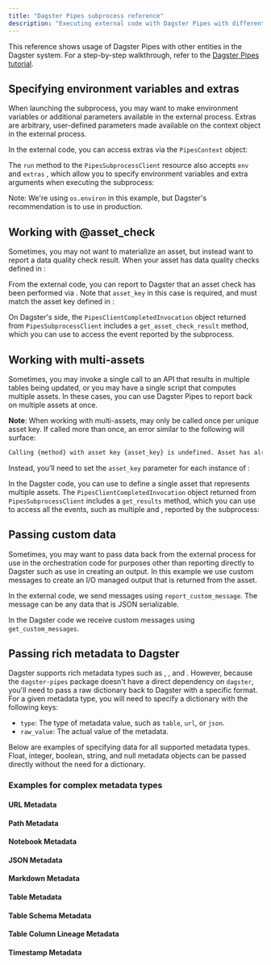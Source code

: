 ```yaml
---
title: "Dagster Pipes subprocess reference"
description: "Executing external code with Dagster Pipes with different entities in the Dagster system."
---
```


This reference shows usage of Dagster Pipes with other entities in the Dagster system. For a step-by-step walkthrough, refer to the [Dagster Pipes tutorial](/guides/build/external-pipelines/using-dagster-pipes).

## Specifying environment variables and extras

When launching the subprocess, you may want to make environment variables or additional parameters available in the external process. Extras are arbitrary, user-defined parameters made available on the context object in the external process.

<Tabs>
<TabItem value="External code in external_code.py">

In the external code, you can access extras via the `PipesContext` object:

<CodeExample path="docs_snippets/docs_snippets/guides/dagster/dagster_pipes/subprocess/with_extras_env/external_code.py" lineStart="2" />

</TabItem>
<TabItem value="Dagster code in dagster_code.py">

The `run` method to the `PipesSubprocessClient` resource also accepts `env` and `extras` , which allow you to specify environment variables and extra arguments when executing the subprocess:

Note: We're using `os.environ` in this example, but Dagster's recommendation is to use <PyObject section="resources" module="dagster" object="EnvVar" /> in production.

<CodeExample path="docs_snippets/docs_snippets/guides/dagster/dagster_pipes/subprocess/with_extras_env/dagster_code.py" />

</TabItem>
</Tabs>

## Working with @asset_check

Sometimes, you may not want to materialize an asset, but instead want to report a data quality check result. When your asset has data quality checks defined in <PyObject section="asset-checks" module="dagster" object="asset_check" decorator />:

<Tabs>

<TabItem value="External code in external_code.py">

From the external code, you can report to Dagster that an asset check has been performed via <PyObject section="libraries" module="dagster_pipes" object="PipesContext" method="report_asset_check" />. Note that `asset_key` in this case is required, and must match the asset key defined in <PyObject section="asset-checks" module="dagster" object="asset_check" decorator />:

<CodeExample path="docs_snippets/docs_snippets/guides/dagster/dagster_pipes/subprocess/with_asset_check/external_code.py" />

</TabItem>
<TabItem value="Dagster code in dagster_code.py">

On Dagster's side, the `PipesClientCompletedInvocation` object returned from `PipesSubprocessClient` includes a `get_asset_check_result` method, which you can use to access the <PyObject section="asset-checks" module="dagster" object="AssetCheckResult" /> event reported by the subprocess.

<CodeExample path="docs_snippets/docs_snippets/guides/dagster/dagster_pipes/subprocess/with_asset_check/dagster_code.py" />

</TabItem>
</Tabs>

## Working with multi-assets

Sometimes, you may invoke a single call to an API that results in multiple tables being updated, or you may have a single script that computes multiple assets. In these cases, you can use Dagster Pipes to report back on multiple assets at once.

<Tabs>

<TabItem value="External code in external_code.py">

**Note**: When working with multi-assets, <PyObject section="libraries" module="dagster_pipes" object="PipesContext" method="report_asset_materialization" /> may only be called once per unique asset key. If called more than once, an error similar to the following will surface:

```bash
Calling {method} with asset key {asset_key} is undefined. Asset has already been materialized, so no additional data can be reported for it
```

Instead, you’ll need to set the `asset_key` parameter for each instance of <PyObject module="dagster_pipes" section="libraries" object="PipesContext" method="report_asset_materialization" />:

<CodeExample path="docs_snippets/docs_snippets/guides/dagster/dagster_pipes/subprocess/with_multi_asset/external_code.py" />

</TabItem>

<TabItem value="Dagster code in dagster_code.py">

In the Dagster code, you can use <PyObject section="assets" module="dagster" object="multi_asset" decorator /> to define a single asset that represents multiple assets. The `PipesClientCompletedInvocation` object returned from `PipesSubprocessClient` includes a `get_results` method, which you can use to access all the events, such as multiple <PyObject section="ops" module="dagster" object="AssetMaterialization" pluralize /> and <PyObject section="asset-checks" module="dagster" object="AssetCheckResult" pluralize />, reported by the subprocess:

<CodeExample path="docs_snippets/docs_snippets/guides/dagster/dagster_pipes/subprocess/with_multi_asset/dagster_code.py" />

</TabItem>
</Tabs>

## Passing custom data

Sometimes, you may want to pass data back from the external process for use in the orchestration code for purposes other than reporting directly to Dagster such as use in creating an output. In this example we use custom messages to create an I/O managed output that is returned from the asset.

<Tabs>
<TabItem value="External code in external_code.py">

In the external code, we send messages using `report_custom_message`. The message can be any data that is JSON serializable.

<CodeExample path="docs_snippets/docs_snippets/guides/dagster/dagster_pipes/subprocess/custom_messages/external_code.py" />

</TabItem>
<TabItem value="Dagster code in dagster_code.py">

In the Dagster code we receive custom messages using `get_custom_messages`.

<CodeExample path="docs_snippets/docs_snippets/guides/dagster/dagster_pipes/subprocess/custom_messages/dagster_code.py" />

</TabItem>
</Tabs>

## Passing rich metadata to Dagster

Dagster supports rich metadata types such as <PyObject section="metadata" module="dagster" object="TableMetadataValue"/>, <PyObject section="metadata" module="dagster" object="UrlMetadataValue"/>, and <PyObject section="metadata" module="dagster" object="JsonMetadataValue"/>. However, because the `dagster-pipes` package doesn't have a direct dependency on `dagster`, you'll need to pass a raw dictionary back to Dagster with a specific format. For a given metadata type, you will need to specify a dictionary with the following keys:

- `type`: The type of metadata value, such as `table`, `url`, or `json`.
- `raw_value`: The actual value of the metadata.

Below are examples of specifying data for all supported metadata types. Float, integer, boolean, string, and null metadata objects can be passed directly without the need for a dictionary.

### Examples for complex metadata types

#### URL Metadata

<CodeExample path="docs_snippets/docs_snippets/guides/dagster/dagster_pipes/subprocess/rich_metadata/url_metadata.py" startAfter="start_url" endBefore="end_url" />

#### Path Metadata

<CodeExample path="docs_snippets/docs_snippets/guides/dagster/dagster_pipes/subprocess/rich_metadata/path_metadata.py" startAfter="start_path" endBefore="end_path" />

#### Notebook Metadata

<CodeExample path="docs_snippets/docs_snippets/guides/dagster/dagster_pipes/subprocess/rich_metadata/notebook_metadata.py" startAfter="start_notebook" endBefore="end_notebook" />

#### JSON Metadata

<CodeExample path="docs_snippets/docs_snippets/guides/dagster/dagster_pipes/subprocess/rich_metadata/json_metadata.py" startAfter="start_json" endBefore="end_json" />

#### Markdown Metadata

<CodeExample path="docs_snippets/docs_snippets/guides/dagster/dagster_pipes/subprocess/rich_metadata/markdown_metadata.py" startAfter="start_markdown" endBefore="end_markdown" />

#### Table Metadata

<CodeExample path="docs_snippets/docs_snippets/guides/dagster/dagster_pipes/subprocess/rich_metadata/table_metadata.py" startAfter="start_table" endBefore="end_table" />

#### Table Schema Metadata

<CodeExample path="docs_snippets/docs_snippets/guides/dagster/dagster_pipes/subprocess/rich_metadata/table_schema_metadata.py" startAfter="start_table_schema" endBefore="end_table_schema" />

#### Table Column Lineage Metadata

<CodeExample path="docs_snippets/docs_snippets/guides/dagster/dagster_pipes/subprocess/rich_metadata/table_column_lineage.py" startAfter="start_table_column_lineage" endBefore="end_table_column_lineage" />

#### Timestamp Metadata

<CodeExample path="docs_snippets/docs_snippets/guides/dagster/dagster_pipes/subprocess/rich_metadata/timestamp_metadata.py" startAfter="start_timestamp" endBefore="end_timestamp" />
